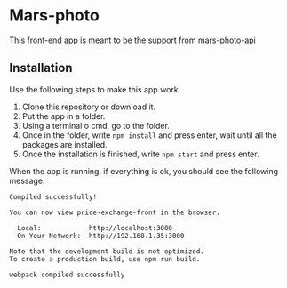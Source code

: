 # Mars-photo

This front-end app is meant to be the support from mars-photo-api

## Installation

Use the following steps to make this app work.

1. Clone this repository or download it.
2. Put the app in a folder.
3. Using a terminal o cmd, go to the folder.
4. Once in the folder, write ```npm install``` and press enter, wait until all the packages are installed.
5. Once the installation is finished, write ```npm start``` and press enter.

When the app is running, if everything is ok, you should see the following message.

```
Compiled successfully!

You can now view price-exchange-front in the browser.

  Local:            http://localhost:3000
  On Your Network:  http://192.168.1.35:3000

Note that the development build is not optimized.
To create a production build, use npm run build.

webpack compiled successfully
```
